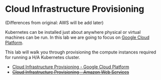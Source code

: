 # Cloud Infrastructure Provisioning

(Differences from original: AWS will be add later)

Kubernetes can be installed just about anywhere physical or virtual machines can be run. In this lab we are going to focus on [Google Cloud Platform](https://cloud.google.com/).

This lab will walk you through provisioning the compute instances required for running a H/A Kubernetes cluster.

* [Cloud Infrastructure Provisioning - Google Cloud Platform](01-infrastructure-gcp.md)
* ~~[Cloud Infrastructure Provisioning - Amazon Web Services](01-infrastructure-aws.md)~~
